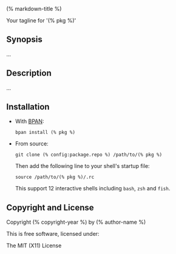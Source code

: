 (% markdown-title %)

Your tagline for '(% pkg %)'

## Synopsis

...

## Description

...

## Installation

* With [BPAN](
  https://github.com/bpan-org/bpan#installation):
  ```
  bpan install (% pkg %)
  ```

* From source:
  ```
  git clone (% config:package.repo %) /path/to/(% pkg %)
  ```

  Then add the following line to your shell's startup file:
  ```
  source /path/to/(% pkg %)/.rc
  ```

  This support 12 interactive shells including `bash`, `zsh` and `fish`.

## Copyright and License

Copyright (% copyright-year %) by (% author-name %)

This is free software, licensed under:

The MIT (X11) License

